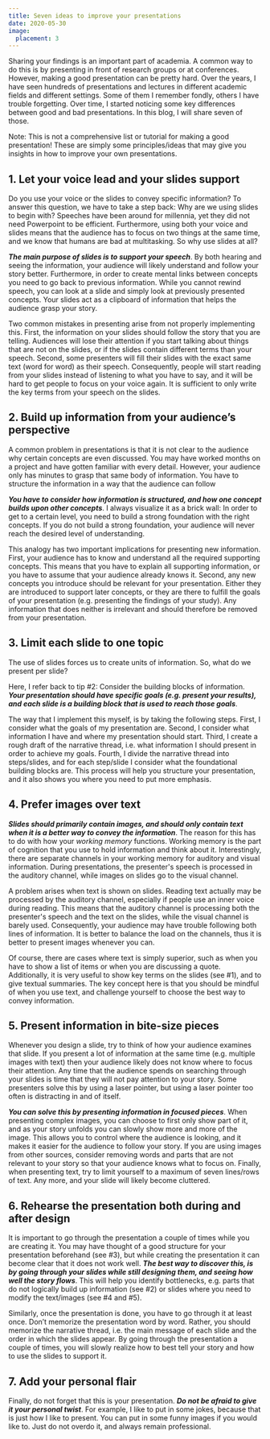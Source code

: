 ```yaml
---
title: Seven ideas to improve your presentations
date: 2020-05-30
image:
  placement: 3
---
```


Sharing your findings is an important part of academia. A common way to do this is by presenting in front of research groups or at conferences. However, making a good presentation can be pretty hard. Over the years, I have seen hundreds of presentations and lectures in different academic fields and different settings. Some of them I remember fondly, others I have trouble forgetting. Over time, I started noticing some key differences between good and bad presentations. In this blog, I will share seven of those.

Note: This is not a comprehensive list or tutorial for making a good presentation! These are simply some principles/ideas that may give you insights in how to improve your own presentations. 

## **1.**    **Let your voice lead and your slides support**

Do you use your voice or the slides to convey specific information? To answer this question, we have to take a step back: Why are we using slides to begin with? Speeches have been around for millennia, yet they did not need Powerpoint to be efficient. Furthermore, using both your voice and slides means that the audience has to focus on two things at the same time, and we know that humans are bad at multitasking. So why use slides at all?

***The main purpose of slides is to support your speech***. By both hearing and seeing the information, your audience will likely understand and follow your story better. Furthermore, in order to create mental links between concepts you need to go back to previous information. While you cannot rewind speech, you can look at a slide and simply look at previously presented concepts. Your slides act as a clipboard of information that helps the audience grasp your story.

Two common mistakes in presenting arise from not properly implementing this. First, the information on your slides should follow the story that you are telling. Audiences will lose their attention if you start talking about things that are not on the slides, or if the slides contain different terms than your speech. Second, some presenters will fill their slides with the exact same text (word for word) as their speech. Consequently, people will start reading from your slides instead of listening to what you have to say, and it will be hard to get people to focus on your voice again. It is sufficient to only write the key terms from your speech on the slides.

## **2.**    **Build up information from your audience’s perspective**

A common problem in presentations is that it is not clear to the audience why certain concepts are even discussed. You may have worked months on a project and have gotten familiar with every detail. However, your audience only has minutes to grasp that same body of information. You have to structure the information in a way that the audience can follow

***You have to consider how information is structured, and how one concept builds upon other concepts***. I always visualize it as a brick wall: In order to get to a certain level, you need to build a strong foundation with the right concepts. If you do not build a strong foundation, your audience will never reach the desired level of understanding. 

This analogy has two important implications for presenting new information. First, your audience has to know and understand all the required supporting concepts. This means that you have to explain all supporting information, or you have to assume that your audience already knows it. Second, any new concepts you introduce should be relevant for your presentation. Either they are introduced to support later concepts, or they are there to fulfill the goals of your presentation (e.g. presenting the findings of your study). Any information that does neither is irrelevant and should therefore be removed from your presentation.

## **3.**    **Limit each slide to one topic**

The use of slides forces us to create units of information. So, what do we present per slide? 

Here, I refer back to tip #2: Consider the building blocks of information. ***Your presentation should have specific goals (e.g. present your results), and each slide is a building block that is used to reach those goals***. 

The way that I implement this myself, is by taking the following steps. First, I consider what the goals of my presentation are. Second, I consider what information I have and where my presentation should start. Third, I create a rough draft of the narrative thread, i.e. what information I should present in order to achieve my goals. Fourth, I divide the narrative thread into steps/slides, and for each step/slide I consider what the foundational building blocks are. This process will help you structure your presentation, and it also shows you where you need to put more emphasis. 

## **4.**    **Prefer images over text**

***Slides should primarily contain images, and should only contain text when it is a better way to convey the information***. The reason for this has to do with how your *working memory* functions. Working memory is the part of cognition that you use to hold information and think about it. Interestingly, there are separate channels in your working memory for auditory and visual information. During presentations, the presenter's speech is processed in the auditory channel, while images on slides go to the visual channel.

A problem arises when text is shown on slides. Reading text actually may be processed by the auditory channel, especially if people use an inner voice during reading. This means that the auditory channel is processing both the presenter's speech and the text on the slides, while the visual channel is barely used. Consequently, your audience may have trouble following both lines of information. It is better to balance the load on the channels, thus it is better to present images whenever you can.

Of course, there are cases where text is simply superior, such as when you have to show a list of items or when you are discussing a quote. Additionally, it is very useful to show key terms on the slides (see #1), and to give textual summaries. The key concept here is that you should be mindful of when you use text, and challenge yourself to choose the best way to convey information. 

## **5.**    **Present information in bite-size pieces**

Whenever you design a slide, try to think of how your audience examines that slide. If you present a lot of information at the same time (e.g. multiple images with text) then your audience likely does not know where to focus their attention. Any time that the audience spends on searching through your slides is time that they will not pay attention to your story. Some presenters solve this by using a laser pointer, but using a laser pointer too often is distracting in and of itself. 

***You can solve this by presenting information in focused pieces***. When presenting complex images, you can choose to first only show part of it, and as your story unfolds you can slowly show more and more of the image. This allows you to control where the audience is looking, and it makes it easier for the audience to follow your story. If you are using images from other sources, consider removing words and parts that are not relevant to your story so that your audience knows what to focus on. Finally, when presenting text, try to limit yourself to a maximum of seven lines/rows of text. Any more, and your slide will likely become cluttered. 

## **6.**    **Rehearse the presentation both during and after design**

It is important to go through the presentation a couple of times while you are creating it. You may have thought of a good structure for your presentation beforehand (see #3), but while creating the presentation it can become clear that it does not work well. ***The best way to discover this, is by going through your slides while still designing them, and seeing how well the story flows***. This will help you identify bottlenecks, e.g. parts that do not logically build up information (see #2) or slides where you need to modify the text/images (see #4 and #5). 

Similarly, once the presentation is done, you have to go through it at least once. Don’t memorize the presentation word by word. Rather, you should memorize the narrative thread, i.e. the main message of each slide and the order in which the slides appear. By going through the presentation a couple of times, you will slowly realize how to best tell your story and how to use the slides to support it. 

## **7.**    **Add your personal flair**

Finally, do not forget that this is your presentation. ***Do not be afraid to give it your personal twist***. For example, I like to put in some jokes, because that is just how I like to present. You can put in some funny images if you would like to. Just do not overdo it, and always remain professional.
